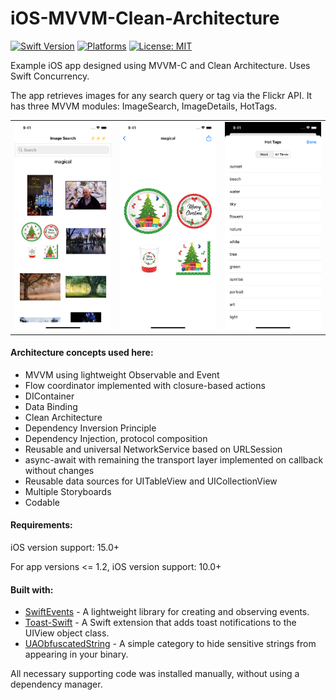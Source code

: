 # iOS-MVVM-Clean-Architecture
[![Swift Version](https://img.shields.io/badge/Swift-5-F16D39.svg?style=flat)](https://swift.org)
[![Platforms](https://img.shields.io/badge/platform-iOS-lightgrey.svg)](https://developer.apple.com/swift/)
[![License: MIT](https://img.shields.io/badge/License-MIT-yellow.svg)](https://github.com/denissimon/ImageSearch/blob/master/LICENSE)

Example iOS app designed using MVVM-C and Clean Architecture. Uses Swift Concurrency.

The app retrieves images for any search query or tag via the Flickr API. It has three MVVM modules: ImageSearch, ImageDetails, HotTags.

<table> 
  <tr>
    <td> <img src="Screenshots/1 iOS-MVVM-Clean-Architecture Screen Shot - 2021-12-17.png" width = 252px></td>
    <td> <img src="Screenshots/2 iOS-MVVM-Clean-Architecture Screen Shot - 2021-12-17.png" width = 252px></td>
    <td> <img src="Screenshots/3 iOS-MVVM-Clean-Architecture Screen Shot - 2021-12-17.png" width = 252px></td>
  </tr>
</table>

#### Architecture concepts used here:
- MVVM using lightweight Observable<T> and Event<T>
- Flow coordinator implemented with closure-based actions
- DIContainer
- Data Binding
- Clean Architecture
- Dependency Inversion Principle
- Dependency Injection, protocol composition
- Reusable and universal NetworkService based on URLSession
- async-await with remaining the transport layer implemented on callback without changes
- Reusable data sources for UITableView and UICollectionView
- Multiple Storyboards
- Codable

#### Requirements:
iOS version support: 15.0+

For app versions <= 1.2, iOS version support: 10.0+

#### Built with:
- [SwiftEvents](https://github.com/denissimon/SwiftEvents) - A lightweight library for creating and observing events.
- [Toast-Swift](https://github.com/scalessec/Toast-Swift) - A Swift extension that adds toast notifications to the UIView object class.
- [UAObfuscatedString](https://github.com/UrbanApps/UAObfuscatedString) - A simple category to hide sensitive strings from appearing in your binary.

All necessary supporting code was installed manually, without using a dependency manager.

